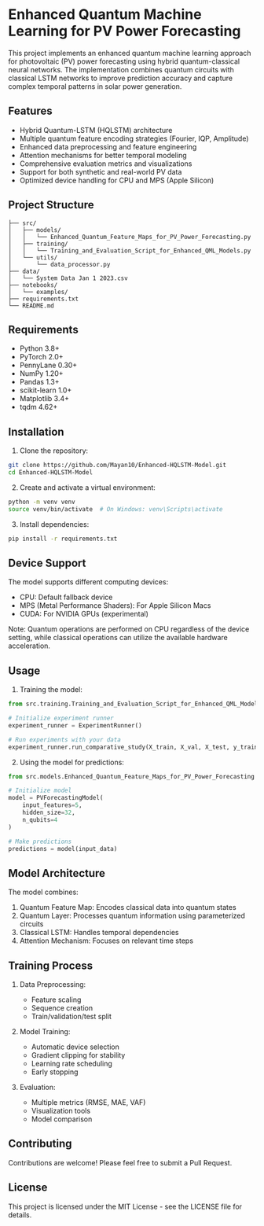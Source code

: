 # Enhanced Quantum Machine Learning for PV Power Forecasting

This project implements an enhanced quantum machine learning approach for photovoltaic (PV) power forecasting using hybrid quantum-classical neural networks. The implementation combines quantum circuits with classical LSTM networks to improve prediction accuracy and capture complex temporal patterns in solar power generation.

## Features

- Hybrid Quantum-LSTM (HQLSTM) architecture
- Multiple quantum feature encoding strategies (Fourier, IQP, Amplitude)
- Enhanced data preprocessing and feature engineering
- Attention mechanisms for better temporal modeling
- Comprehensive evaluation metrics and visualizations
- Support for both synthetic and real-world PV data
- Optimized device handling for CPU and MPS (Apple Silicon)

## Project Structure

```
├── src/
│   ├── models/
│   │   └── Enhanced_Quantum_Feature_Maps_for_PV_Power_Forecasting.py
│   ├── training/
│   │   └── Training_and_Evaluation_Script_for_Enhanced_QML_Models.py
│   └── utils/
│       └── data_processor.py
├── data/
│   └── System Data Jan 1 2023.csv
├── notebooks/
│   └── examples/
├── requirements.txt
└── README.md
```

## Requirements

- Python 3.8+
- PyTorch 2.0+
- PennyLane 0.30+
- NumPy 1.20+
- Pandas 1.3+
- scikit-learn 1.0+
- Matplotlib 3.4+
- tqdm 4.62+

## Installation

1. Clone the repository:
```bash
git clone https://github.com/Mayan10/Enhanced-HQLSTM-Model.git
cd Enhanced-HQLSTM-Model
```

2. Create and activate a virtual environment:
```bash
python -m venv venv
source venv/bin/activate  # On Windows: venv\Scripts\activate
```

3. Install dependencies:
```bash
pip install -r requirements.txt
```

## Device Support

The model supports different computing devices:
- CPU: Default fallback device
- MPS (Metal Performance Shaders): For Apple Silicon Macs
- CUDA: For NVIDIA GPUs (experimental)

Note: Quantum operations are performed on CPU regardless of the device setting, while classical operations can utilize the available hardware acceleration.

## Usage

1. Training the model:
```python
from src.training.Training_and_Evaluation_Script_for_Enhanced_QML_Models import ExperimentRunner

# Initialize experiment runner
experiment_runner = ExperimentRunner()

# Run experiments with your data
experiment_runner.run_comparative_study(X_train, X_val, X_test, y_train, y_val, y_test)
```

2. Using the model for predictions:
```python
from src.models.Enhanced_Quantum_Feature_Maps_for_PV_Power_Forecasting import PVForecastingModel

# Initialize model
model = PVForecastingModel(
    input_features=5,
    hidden_size=32,
    n_qubits=4
)

# Make predictions
predictions = model(input_data)
```

## Model Architecture

The model combines:
1. Quantum Feature Map: Encodes classical data into quantum states
2. Quantum Layer: Processes quantum information using parameterized circuits
3. Classical LSTM: Handles temporal dependencies
4. Attention Mechanism: Focuses on relevant time steps

## Training Process

1. Data Preprocessing:
   - Feature scaling
   - Sequence creation
   - Train/validation/test split

2. Model Training:
   - Automatic device selection
   - Gradient clipping for stability
   - Learning rate scheduling
   - Early stopping

3. Evaluation:
   - Multiple metrics (RMSE, MAE, VAF)
   - Visualization tools
   - Model comparison

## Contributing

Contributions are welcome! Please feel free to submit a Pull Request.

## License

This project is licensed under the MIT License - see the LICENSE file for details.
